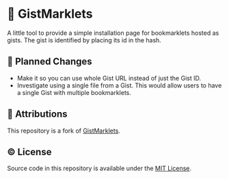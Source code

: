# 🔖 GistMarklets

A little tool to provide a simple installation page for bookmarklets hosted as gists.
The gist is identified by placing its id in the hash.

## 📅 Planned Changes

- Make it so you can use whole Gist URL instead of just the Gist ID.
- Investigate using a single file from a Gist.
  This would allow users to have a single Gist with multiple bookmarklets.

## 💜 Attributions

This repository is a fork of [GistMarklets](http://dschep.github.com/GistMarklets).

## © License

Source code in this repository is available under the [MIT License](LICENSE).
